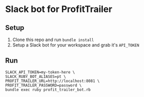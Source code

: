 # Slack bot for ProfitTrailer

## Setup
1. Clone this repo and run `bundle install`
2. Setup a Slack bot for your workspace and grab it's `API_TOKEN`

## Run

```
SLACK_API_TOKEN=my-token-here \
SLACK_RUBY_BOT_ALIASES=pt \
PROFIT_TRAILER_URL=http://localhost:8081 \
PROFIT_TRAILER_PASSWORD=password \
bundle exec ruby profit_trailer_bot.rb
```
